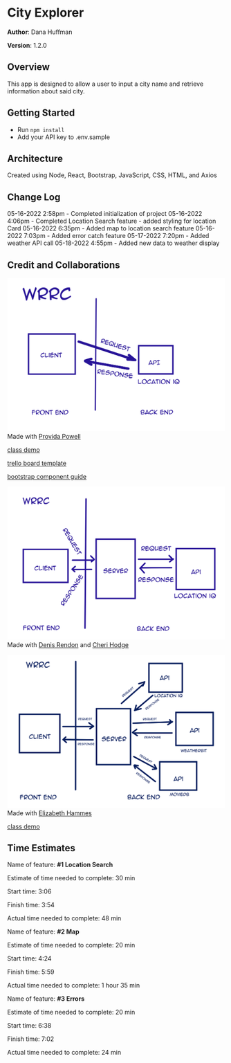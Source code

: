 # City Explorer

**Author**: Dana Huffman

**Version**: 1.2.0

## Overview

This app is designed to allow a user to input a city name and retrieve information about said city.

## Getting Started

- Run `npm install`
- Add your API key to .env.sample

## Architecture

Created using Node, React, Bootstrap, JavaScript, CSS, HTML, and Axios

## Change Log

05-16-2022 2:58pm - Completed initialization of project
05-16-2022 4:06pm - Completed Location Search feature - added styling for location Card
05-16-2022 6:35pm - Added map to location search feature
05-16-2022 7:03pm - Added error catch feature
05-17-2022 7:20pm - Added weather API call
05-18-2022 4:55pm - Added new data to weather display

## Credit and Collaborations

![WRRC Lab 06](./wrrc-lab06.jpg) Made with [Provida Powell](https://github.com/Vida-1)

[class demo](https://github.com/codefellows/seattle-code-301d85/tree/main/class-06/in-class-demo/api-call)

[trello board template](https://trello.com/b/Ajj9Cbac/module-2-city-explorer)

[bootstrap component guide](https://react-bootstrap.github.io/components/cards)

![WRRC Lab 07](./wrrc-lab07.jpg) Made with [Denis Rendon](https://github.com/DenisRendon) and [Cheri Hodge](https://github.com/cheriezus)

![WRRC Lab 08](./wrrc-lab08.jpg) Made with [Elizabeth Hammes](https://github.com)

[class demo](https://github.com/codefellows/seattle-code-301d85/tree/main/class-08/in-class-demo/image-finder-front-end)

## Time Estimates

Name of feature: **#1 Location Search**

Estimate of time needed to complete: 30 min

Start time: 3:06

Finish time: 3:54

Actual time needed to complete: 48 min

Name of feature: **#2 Map**

Estimate of time needed to complete: 20 min

Start time: 4:24

Finish time: 5:59

Actual time needed to complete: 1 hour 35 min

Name of feature: **#3 Errors**

Estimate of time needed to complete: 20 min

Start time: 6:38

Finish time: 7:02

Actual time needed to complete: 24 min
